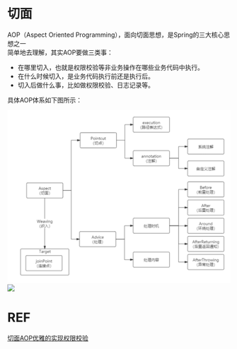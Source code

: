 # 切面
AOP（Aspect Oriented Programming），面向切面思想，是Spring的三大核心思想之一<br>
简单地去理解，其实AOP要做三类事：
* 在哪里切入，也就是权限校验等非业务操作在哪些业务代码中执行。
* 在什么时候切入，是业务代码执行前还是执行后。
* 切入后做什么事，比如做权限校验、日志记录等。

具体AOP体系如下图所示：


![aspect](https://github.com/oneCoderMan/javastudy/blob/2cdccd42d38477dff0e34ed2008d99d4b1453c64/notes/src/main/resources/pics/aspect.png)
<br>
<img src="pics/aspect.png">


# REF
[切面AOP优雅的实现权限校验](https://mp.weixin.qq.com/s/DjWq1Kw9kPMlt3l_3HDK0Q)